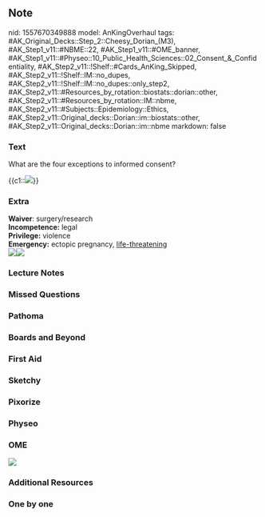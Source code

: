 ## Note
nid: 1557670349888
model: AnKingOverhaul
tags: #AK_Original_Decks::Step_2::Cheesy_Dorian_(M3), #AK_Step1_v11::#NBME::22, #AK_Step1_v11::#OME_banner, #AK_Step1_v11::#Physeo::10_Public_Health_Sciences::02_Consent_&_Confidentiality, #AK_Step2_v11::!Shelf::#Cards_AnKing_Skipped, #AK_Step2_v11::!Shelf::IM::no_dupes, #AK_Step2_v11::!Shelf::IM::no_dupes::only_step2, #AK_Step2_v11::#Resources_by_rotation::biostats::dorian::other, #AK_Step2_v11::#Resources_by_rotation::IM::nbme, #AK_Step2_v11::#Subjects::Epidemiology::Ethics, #AK_Step2_v11::Original_decks::Dorian::im::biostats::other, #AK_Step2_v11::Original_decks::Dorian::im::nbme
markdown: false

### Text
What are the four exceptions to informed consent?
<div>
  {{c1::<img src="paste-305148836446209.jpg">}}
</div>

### Extra
<div>
  <b>Waiver</b>: surgery/research
</div>
<div>
  <b>Incompetence:</b> legal
</div>
<div>
  <b>Privilege:</b> violence
</div>
<div>
  <b>Emergency:</b> ectopic pregnancy, <u>life-threatening</u>
</div><img src="paste-304989922656257.jpg"><img src=
"paste-305281980432385.jpg">

### Lecture Notes


### Missed Questions


### Pathoma


### Boards and Beyond


### First Aid


### Sketchy


### Pixorize


### Physeo


### OME
<div class="ome-widget">
  <a href="https://onlinemeded.org?ref=anki"><img src=
  "_OME_AnkiFlashcards_General_4.png"></a>
</div>

### Additional Resources


### One by one

